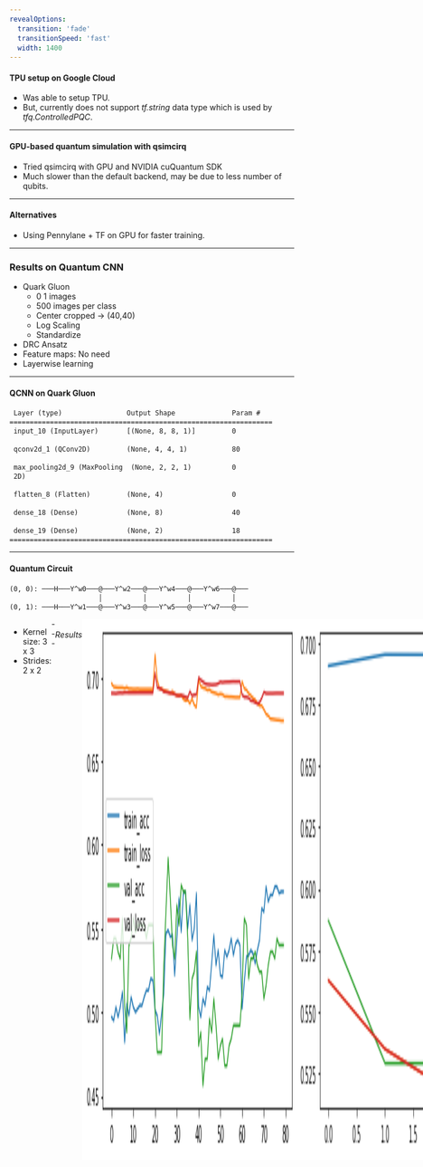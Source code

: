 ```yaml
---
revealOptions:
  transition: 'fade'
  transitionSpeed: 'fast'
  width: 1400
---
```

<style>
.container{
    display: flex;
}
.col{
    flex: 1;
}
.small-font{
    font-size:20px;
}

</style>

#### TPU setup on Google Cloud

- Was able to setup TPU.
- But, currently does not support <em>tf.string</em> data type which is used by <em>tfq.ControlledPQC</em>.

<hr>

#### GPU-based quantum simulation with qsimcirq

- Tried qsimcirq with GPU and NVIDIA cuQuantum SDK
- Much slower than the default backend, may be due to less number of qubits.

<hr>

#### Alternatives

- Using Pennylane + TF on GPU for faster training.

---


### Results on Quantum CNN

- Quark Gluon
    - 0 1 images
    - 500 images per class
    - Center cropped $\rightarrow$ (40,40)
    - Log Scaling
    - Standardize
- DRC Ansatz
- Feature maps: No need
- Layerwise learning
---

#### QCNN on Quark Gluon

```
 Layer (type)                Output Shape              Param #   
=================================================================
 input_10 (InputLayer)       [(None, 8, 8, 1)]         0         
                                                                 
 qconv2d_1 (QConv2D)         (None, 4, 4, 1)           80        
                                                                 
 max_pooling2d_9 (MaxPooling  (None, 2, 2, 1)          0         
 2D)                                                             
                                                                 
 flatten_8 (Flatten)         (None, 4)                 0         
                                                                 
 dense_18 (Dense)            (None, 8)                 40        
                                                                 
 dense_19 (Dense)            (None, 2)                 18                           
=================================================================
```
---

#### Quantum Circuit

```
(0, 0): ───H───Y^w0───@───Y^w2───@───Y^w4───@───Y^w6───@───
                      │          │          │          │
(0, 1): ───H───Y^w1───@───Y^w3───@───Y^w5───@───Y^w7───@───

```

<div class="container">

<div class="col">
<img src="images/nqubit-sparse.png"  height="auto" width="400px">
</div>

<div class="col">
<ul>
    <li>Kernel size: 3 x 3</li>
    <li> Strides: 2 x 2</li>
</ul>
</div>
---

###### Results

<img src="images/layerwise-learning-hybrid/t1/phase1-train.png"  height="auto" width="380px">
<img src="images/layerwise-learning-hybrid/t1/phase1-test.png"  height="auto" width="380px">
<hr>
<img src="images/layerwise-learning-hybrid/t1/phase2-train.png"  height="auto" width="380px">
<img src="images/layerwise-learning-hybrid/t1/phase2-test.png"  height="auto" width="380px">

---

#### QCNN on Quark Gluon

```
 Layer (type)                Output Shape              Param #   
=================================================================
 input_10 (InputLayer)       [(None, 40, 40, 1)]       0         
                                                                 
 qconv2d_1 (QConv2D)         (None, 20, 20, 1)         320       
                                                                 
 max_pooling2d_9 (MaxPooling  (None, 10, 10, 1)        0         
 2D)                                                             
                                                                 
 flatten_7 (Flatten)         (None, 100)               0         
                                                                 
 dense_18 (Dense)            (None, 8)                 808       
                                                                 
 dense_19 (Dense)            (None, 2)                 18                     
=================================================================
```
---

#### Quantum Circuit

```
                                 ┌──┐                       ┌──┐                       ┌──┐                       ┌──┐
(0, 0): ───H───Y^w0───@───Y^w4─────@────Y^w8────@───Y^w12─────@────Y^w16───@───Y^w20─────@────Y^w24───@───Y^w28─────@────
                      │            │            │             │            │             │            │             │
(0, 1): ───H───Y^w1───@───Y^w5────@┼────Y^w9────@───Y^w13────@┼────Y^w17───@───Y^w21────@┼────Y^w25───@───Y^w29────@┼────
                                  ││                         ││                         ││                         ││
(0, 2): ───H───Y^w2───@───Y^w6────@┼────Y^w10───@───Y^w14────@┼────Y^w18───@───Y^w22────@┼────Y^w26───@───Y^w30────@┼────
                      │            │            │             │            │             │            │             │
(0, 3): ───H───Y^w3───@───Y^w7─────@────Y^w11───@───Y^w15─────@────Y^w19───@───Y^w23─────@────Y^w27───@───Y^w31─────@────
                                 └──┘                       └──┘                       └──┘                       └──┘


```

<div class="container">

<div class="col">
<img src="images/nqubit-sparse.png"  height="auto" width="400px">
</div>

<div class="col">
<ul>
    <li>Kernel size: 3 x 3</li>
    <li> Strides: 2 x 2</li>
</ul>
</div>
---

###### Results

<img src="images/layerwise-learning-hybrid/t2/phase1-train.png"  height="auto" width="380px">
<img src="images/layerwise-learning-hybrid/t2/phase1-test.png"  height="auto" width="380px">
<hr>
<img src="images/layerwise-learning-hybrid/t2/phase2-train.png"  height="auto" width="380px">
<img src="images/layerwise-learning-hybrid/t2/phase2-test.png"  height="auto" width="380px">

---


## Status
<div class="container">

<div class="col" >
<span style="color:#97D077"> Done: </span>

- Utitlizing TPU and QsimCirq with GPU
- Layerwise learning for Quark Gluon dataset
</div>

<div class="col">
<span style="color:#7EA6E0"> Goals for next week: </span>

- Integrate Pennylane with TF and Cirq.
- Train model with more number of qubits on GPU on Quark Gluon.
- Reducing number of datapoints per qubits and using more gates.
</div>

<div class="col">
<span style="color:#F19C99"> Questions: </span>

- Is 1000 samples enough? 
- Will increasing the number of QConv2D layers help?

</div>

</div>


---

## References

<div class='small-font'>
    <ul>    
        <li> Cong, I., Choi, S. & Lukin, M.D. Quantum convolutional neural networks. Nat. Phys. 15, 1273–1278 (2019). https://doi.org/10.1038/s41567-019-0648-8</li>
        <li>S.~Y.~C.~Chen, T.~C.~Wei, C.~Zhang, H.~Yu and S.~Yoo, ``Quantum convolutional neural networks for high energy physics data analysis,''
Phys. Rev. Res. \textbf{4} (2022) no.1, 013231 doi:10.1103/PhysRevResearch.4.013231</li>
        <li>Liu, J., Lim, K.H., Wood, K.L. et al. Hybrid quantum-classical convolutional neural networks. Sci. China Phys. Mech. Astron. 64, 290311 (2021). https://doi.org/10.1007/s11433-021-1734-3</li>
        <li>Tüysüz, C., Rieger, C., Novotny, K. et al. Hybrid quantum classical graph neural networks for particle track reconstruction. Quantum Mach. Intell. 3, 29 (2021). https://doi.org/10.1007/s42484-021-00055-9</li>
        <li>Pérez-Salinas, A., Cervera-Lierta, A., Gil-Fuster, E., & Latorre, J. (2020). Data re-uploading for a universal quantum classifier. Quantum, 4, 226.</li>
        <li>Chen, Yusui & Hu, Wenhao & Li, Xiang. (2021). Feasible Architecturere for Quantum Fully Convolutional Networks. </li>
        <li>Chen, Yixiong. (2021). QDCNN: Quantum Dilated Convolutional Neural Network. </li>
    </ul>
</div>

